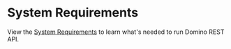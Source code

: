 # System Requirements

View the [System Requirements](https://support.hcltechsw.com/csm?id=kb_article&sysparm_article=KB0101789) to learn what's needed to run Domino REST API.
